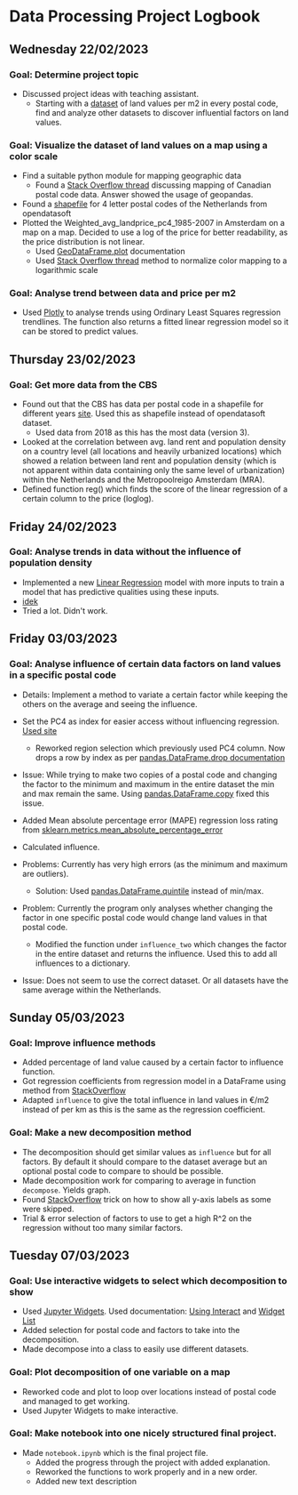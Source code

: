 # Data Processing Project Logbook

## Wednesday 22/02/2023

### Goal: Determine project topic

- Discussed project ideas with teaching assistant.
    - Starting with a [dataset](http://landvalues.nl/) of land values per m2 in every postal code, find and analyze
      other datasets to discover influential factors on land values.

### Goal: Visualize the dataset of land values on a map using a color scale

- Find a suitable python module for mapping geographic data
    - Found
      a [Stack Overflow thread](https://stackoverflow.com/questions/58043978/display-data-on-real-map-based-on-postal-code)
      discussing mapping of Canadian postal code data. Answer showed the usage of geopandas.
- Found a [shapefile](https://public.opendatasoft.com/explore/dataset/georef-netherlands-postcode-pc4/information/) for
  4 letter postal codes of the Netherlands from opendatasoft
- Plotted the Weighted_avg_landprice_pc4_1985-2007 in Amsterdam on a map on a map. Decided to use a log of the price for
  better readability, as the price distribution is not linear.
    - Used [GeoDataFrame.plot](https://geopandas.org/en/stable/docs/reference/api/geopandas.GeoDataFrame.plot.html)
      documentation
    - Used [Stack Overflow thread](https://stackoverflow.com/a/63907917) method to normalize color mapping to a
      logarithmic scale

### Goal: Analyse trend between data and price per m2

- Used [Plotly](https://plotly.com/python/linear-fits/) to analyse trends using Ordinary Least Squares regression
  trendlines. The function also returns a fitted linear regression model so it can be stored to predict values.

## Thursday 23/02/2023

### Goal: Get more data from the CBS

- Found out that the CBS has data per postal code in a shapefile for different
  years [site](https://www.cbs.nl/nl-nl/dossier/nederland-regionaal/geografische-data/gegevens-per-postcode). Used this
  as shapefile instead of opendatasoft dataset.
    - Used data from 2018 as this has the most data (version 3).
- Looked at the correlation between avg. land rent and population density on a country level (all locations and heavily
  urbanized locations) which showed a relation between land rent and population density (which is not apparent within
  data containing only the same level of urbanization) within the Netherlands and the Metropoolreigo Amsterdam (MRA).
- Defined function reg() which finds the score of the linear regression of a certain column to the price (loglog).

## Friday 24/02/2023

### Goal: Analyse trends in data without the influence of population density

- Implemented a
  new [Linear Regression](https://scikit-learn.org/stable/modules/generated/sklearn.linear_model.LinearRegression.html)
  model with more inputs to train a model that has predictive qualities using these inputs.
- [idek](https://scikit-learn.org/stable/auto_examples/cross_decomposition/plot_pcr_vs_pls.html#sphx-glr-auto-examples-cross-decomposition-plot-pcr-vs-pls-py)
- Tried a lot. Didn't work.

## Friday 03/03/2023

### Goal: Analyse influence of certain data factors on land values in a specific postal code

- Details: Implement a method to variate a certain factor while keeping the others on the average and seeing the influence.
- Set the PC4 as index for easier access without influencing regression. [Used site](https://datatofish.com/column-as-index-pandas-dataframe/)
  - Reworked region selection which previously used PC4 column. Now drops a row by index as per [pandas.DataFrame.drop documentation](https://pandas.pydata.org/pandas-docs/stable/reference/api/pandas.DataFrame.drop.html)
- Issue: While trying to make two copies of a postal code and changing the factor to the minimum and maximum in the entire dataset the min and max remain the same. Using [pandas.DataFrame.copy](https://pandas.pydata.org/pandas-docs/stable/reference/api/pandas.DataFrame.copy.html#) fixed this issue.
- Added Mean absolute percentage error (MAPE) regression loss rating from [sklearn.metrics.mean_absolute_percentage_error](https://scikit-learn.org/stable/modules/generated/sklearn.metrics.mean_absolute_percentage_error.html#sklearn.metrics.mean_absolute_percentage_error)
- Calculated influence.
- Problems: Currently has very high errors (as the minimum and maximum are outliers). 
  - Solution: Used [pandas.DataFrame.quintile](https://pandas.pydata.org/pandas-docs/stable/reference/api/pandas.DataFrame.quantile.html) instead of min/max.
- Problem: Currently the program only analyses whether changing the factor in one specific postal code would change land values in that postal code. 
  - Modified the function under ```influence_two``` which changes the factor in the entire dataset and returns the influence. Used this to add all influences to a dictionary.

- Issue: Does not seem to use the correct dataset. Or all datasets have the same average within the Netherlands.

## Sunday 05/03/2023

### Goal: Improve influence methods

- Added percentage of land value caused by a certain factor to influence function.
- Got regression coefficients from regression model in a DataFrame using method from [StackOverflow](https://stackoverflow.com/a/54027001)
- Adapted ```influence``` to give the total influence in land values in €/m2 instead of per km as this is the same as the regression coefficient.

### Goal: Make a new decomposition method

- The decomposition should get similar values as ```influence``` but for all factors. By default it should compare to the dataset average but an optional postal code to compare to should be possible.
- Made decomposition work for comparing to average in function ```decompose```. Yields graph.
- Found [StackOverflow](https://stackoverflow.com/questions/34755707/how-to-show-all-x-axis-tick-values-in-plotly#comment128241200_51059933) trick on how to show all y-axis labels as some were skipped. 
- Trial & error selection of factors to use to get a high R^2 on the regression without too many similar factors.

## Tuesday 07/03/2023
### Goal: Use interactive widgets to select which decomposition to show

- Used [Jupyter Widgets](https://ipywidgets.readthedocs.io/en/latest/). Used documentation: [Using Interact](https://ipywidgets.readthedocs.io/en/latest/examples/Using%20Interact.html) and [Widget List](https://ipywidgets.readthedocs.io/en/latest/examples/Widget%20List.html)
- Added selection for postal code and factors to take into the decomposition.
- Made decompose into a class to easily use different datasets.

### Goal: Plot decomposition of one variable on a map

- Reworked code and plot to loop over locations instead of postal code and managed to get working.
- Used Jupyter Widgets to make interactive.

### Goal: Make notebook into one nicely structured final project.

- Made ```notebook.ipynb``` which is the final project file.
    - Added the progress through the project with added explanation.
    - Reworked the functions to work properly and in a new order.
    - Added new text description